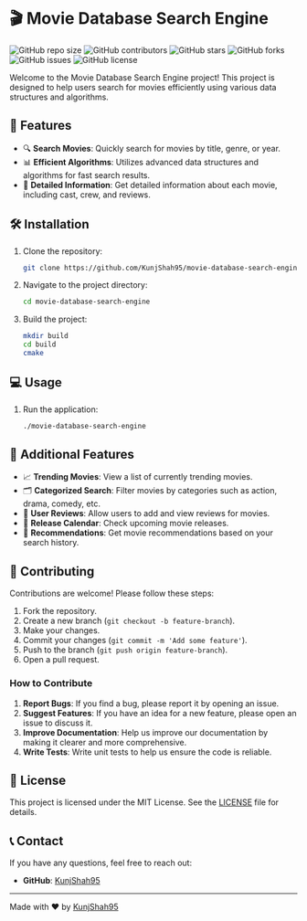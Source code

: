 # 🎬 Movie Database Search Engine

![GitHub repo size](https://img.shields.io/github/repo-size/KunjShah95/movie-database-search-engine)
![GitHub contributors](https://img.shields.io/github/contributors/KunjShah95/movie-database-search-engine)
![GitHub stars](https://img.shields.io/github/stars/KunjShah95/movie-database-search-engine?style=social)
![GitHub forks](https://img.shields.io/github/forks/KunjShah95/movie-database-search-engine?style=social)
![GitHub issues](https://img.shields.io/github/issues/KunjShah95/movie-database-search-engine)
![GitHub license](https://img.shields.io/github/license/KunjShah95/movie-database-search-engine)

Welcome to the Movie Database Search Engine project! This project is designed to help users search for movies efficiently using various data structures and algorithms.

## 🚀 Features

- 🔍 **Search Movies**: Quickly search for movies by title, genre, or year.
- 📊 **Efficient Algorithms**: Utilizes advanced data structures and algorithms for fast search results.
- 🎥 **Detailed Information**: Get detailed information about each movie, including cast, crew, and reviews.

## 🛠️ Installation

1. Clone the repository:
   ```bash
   git clone https://github.com/KunjShah95/movie-database-search-engine.git
   ```
2. Navigate to the project directory:
   ```bash
   cd movie-database-search-engine
   ```
3. Build the project:
   ```bash
   mkdir build
   cd build
   cmake
   ```

## 💻 Usage

1. Run the application:
   ```bash
   ./movie-database-search-engine
   ```

## 🌟 Additional Features

- 📈 **Trending Movies**: View a list of currently trending movies.
- 🗂️ **Categorized Search**: Filter movies by categories such as action, drama, comedy, etc.
- 📝 **User Reviews**: Allow users to add and view reviews for movies.
- 📅 **Release Calendar**: Check upcoming movie releases.
- 🔄 **Recommendations**: Get movie recommendations based on your search history.

## 🤝 Contributing

Contributions are welcome! Please follow these steps:

1. Fork the repository.
2. Create a new branch (`git checkout -b feature-branch`).
3. Make your changes.
4. Commit your changes (`git commit -m 'Add some feature'`).
5. Push to the branch (`git push origin feature-branch`).
6. Open a pull request.

### How to Contribute

1. **Report Bugs**: If you find a bug, please report it by opening an issue.
2. **Suggest Features**: If you have an idea for a new feature, please open an issue to discuss it.
3. **Improve Documentation**: Help us improve our documentation by making it clearer and more comprehensive.
4. **Write Tests**: Write unit tests to help us ensure the code is reliable.

## 📜 License

This project is licensed under the MIT License. See the [LICENSE](LICENSE) file for details.

## 📞 Contact

If you have any questions, feel free to reach out:

- **GitHub**: [KunjShah95](https://github.com/KunjShah95)

---

Made with ❤️ by [KunjShah95](https://github.com/KunjShah95)
